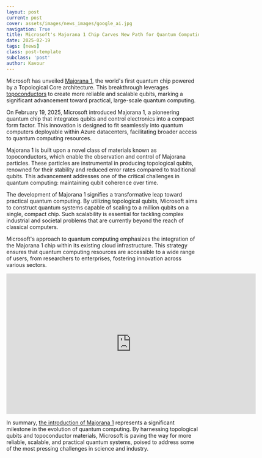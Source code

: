 ```yaml
---
layout: post
current: post
cover: assets/images/news_images/google_ai.jpg
navigation: True
title: Microsoft's Majorana 1 Chip Carves New Path for Quantum Computing
date: 2025-02-19
tags: [news]
class: post-template
subclass: 'post'
author: Kavour
---
```


<p> Microsoft has unveiled <a href='https://news.microsoft.com/azure-quantum/'>Majorana 1</a>, the world's first quantum chip powered by a Topological Core architecture. This breakthrough leverages <a href='https://aka.ms/MSQuantumAQblog'>topoconductors</a> to create more reliable and scalable qubits, marking a significant advancement toward practical, large-scale quantum computing.</p>
  
<p>On February 19, 2025, Microsoft introduced Majorana 1, a pioneering quantum chip that integrates qubits and control electronics into a compact form factor. This innovation is designed to fit seamlessly into quantum computers deployable within Azure datacenters, facilitating broader access to quantum computing resources.</p>
  
<p>Majorana 1 is built upon a novel class of materials known as topoconductors, which enable the observation and control of Majorana particles. These particles are instrumental in producing topological qubits, renowned for their stability and reduced error rates compared to traditional qubits. This advancement addresses one of the critical challenges in quantum computing: maintaining qubit coherence over time.</p>
  
<p>The development of Majorana 1 signifies a transformative leap toward practical quantum computing. By utilizing topological qubits, Microsoft aims to construct quantum systems capable of scaling to a million qubits on a single, compact chip. Such scalability is essential for tackling complex industrial and societal problems that are currently beyond the reach of classical computers.</p>
  
<p>Microsoft's approach to quantum computing emphasizes the integration of the Majorana 1 chip within its existing cloud infrastructure. This strategy ensures that quantum computing resources are accessible to a wide range of users, from researchers to enterprises, fostering innovation across various sectors.</p>

<iframe width="653" height="367" src="https://www.youtube.com/embed/wSHmygPQukQ" title="Majorana 1 Explained: The Path to a Million Qubits" frameborder="0" allow="accelerometer; autoplay; clipboard-write; encrypted-media; gyroscope; picture-in-picture; web-share" referrerpolicy="strict-origin-when-cross-origin" allowfullscreen></iframe>

<p>In summary, <a href='https://news.microsoft.com/source/features/ai/microsofts-majorana-1-chip-carves-new-path-for-quantum-computing/'>the introduction of Majorana 1</a> represents a significant milestone in the evolution of quantum computing. By harnessing topological qubits and topoconductor materials, Microsoft is paving the way for more reliable, scalable, and practical quantum systems, poised to address some of the most pressing challenges in science and industry.</p>